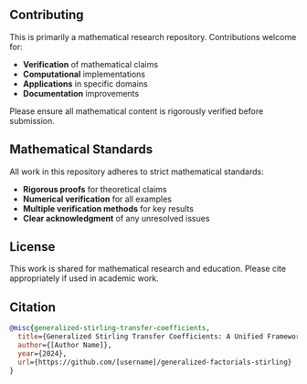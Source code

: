 ## Contributing

This is primarily a mathematical research repository. Contributions welcome for:
- **Verification** of mathematical claims
- **Computational** implementations
- **Applications** in specific domains
- **Documentation** improvements

Please ensure all mathematical content is rigorously verified before submission.

## Mathematical Standards

All work in this repository adheres to strict mathematical standards:
- **Rigorous proofs** for theoretical claims
- **Numerical verification** for all examples
- **Multiple verification methods** for key results
- **Clear acknowledgment** of any unresolved issues

## License

This work is shared for mathematical research and education. Please cite appropriately if used in academic work.

## Citation

```bibtex
@misc{generalized-stirling-transfer-coefficients,
  title={Generalized Stirling Transfer Coefficients: A Unified Framework for Polynomial Basis Transformations},
  author={[Author Name]},
  year={2024},
  url={https://github.com/[username]/generalized-factorials-stirling}
}